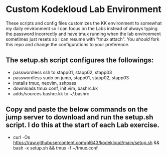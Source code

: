 # Custom Kodekloud Lab Environment

These scripts and config files customizes the KK environment to somewhat my daily environment so I can focus on the Labs instead of always typing the password incorrectly and have tmux running when the lab environment sometimes just resets so I can resume with "tmux attach". You *should* fork this repo and change the configurations to your preference.

## The setup.sh script configures the followings:
  - passwordless ssh to stapp01, stapp02, stapp03
  - passwordless sudo on jump, stapp01, stapp02, stapp03
  - installs tmux, neovim, sshpass
  - downloads tmux.conf, init.vim, bashrc.kk
  - adds/sources bashrc.kk to ~/.bashrc

## Copy and paste the below commands on the jump server to download and run the setup.sh script. I do this at the start of each Lab exercise.

  - curl -Os https://raw.githubusercontent.com/pl643/kodekloud/main/setup.sh && bash -x setup.sh && tmux -f ~/tmux.conf
